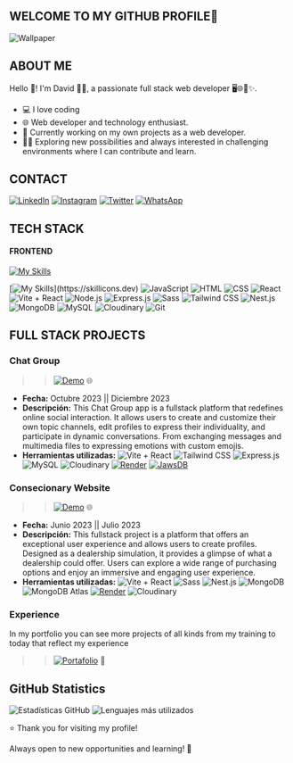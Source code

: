 ## WELCOME TO MY GITHUB PROFILE👋
  ![Wallpaper](https://github.com/MarckWeb/concessionaire/blob/main/client/public/dvd.png)
  
## ABOUT ME
Hello 👋! I'm David 👨‍💻, a passionate full stack web developer 🖥️🌐🚀✨.
- 💻 I love coding
- 🌐 Web developer and technology enthusiast.
- 🚀 Currently working on my own projects as a web developer.
- 🧑‍💻 Exploring new possibilities and always interested in challenging environments where I can contribute and learn.

## CONTACT
[![LinkedIn](https://img.shields.io/badge/-LinkedIn-0A66C2?style=flat&logo=linkedin&logoColor=white)](https://www.linkedin.com/in/david-marca/)
[![Instagram](https://img.shields.io/badge/-Instagram-E4405F?style=flat&logo=instagram&logoColor=white)](https://www.instagram.com/)
[![Twitter](https://img.shields.io/badge/-Twitter-1DA1F2?style=flat&logo=twitter&logoColor=white)](https://twitter.com/)
[![WhatsApp](https://img.shields.io/badge/-WhatsApp-25D366?style=flat&logo=whatsapp&logoColor=white)](https://wa.me/)


## TECH STACK
#### FRONTEND
[![My Skills](https://skillicons.dev/icons?i=html,css,sass,tailwind,js,ts,react,redux,vite,md,wordpress)](https://skillicons.dev)

[![My Skills](https://skillicons.dev/icons?i=js,html,css,nodejs,express,nestjs,git,github,mysql,)](https://skillicons.dev)
![JavaScript](https://img.shields.io/badge/-JavaScript-F7DF1E?style=flat&logo=javascript&logoColor=black)
![HTML](https://img.shields.io/badge/-HTML5-E34F26?style=flat&logo=html5&logoColor=white)
![CSS](https://img.shields.io/badge/-CSS3-1572B6?style=flat&logo=css3)
![React](https://img.shields.io/badge/-React-61DAFB?style=flat&logo=react&logoColor=white)
![Vite + React](https://img.shields.io/badge/Vite-React-blue?style=flat&logo=vite&logoColor=white&labelColor=333)
![Node.js](https://img.shields.io/badge/-Node.js-339933?style=flat&logo=node.js&logoColor=white)
![Express.js](https://img.shields.io/badge/-Express.js-000000?style=flat&logo=express&logoColor=white)
![Sass](https://img.shields.io/badge/-Sass-CC6699?style=flat&logo=sass&logoColor=white)
![Tailwind CSS](https://img.shields.io/badge/-Tailwind%20CSS-38B2AC?style=flat&logo=tailwind-css&logoColor=white)
![Nest.js](https://img.shields.io/badge/-Nest.js-E0234E?style=flat&logo=nestjs&logoColor=white)
![MongoDB](https://img.shields.io/badge/-MongoDB-47A248?style=flat&logo=mongodb&logoColor=white)
![MySQL](https://img.shields.io/badge/-MySQL-4479A1?style=flat&logo=mysql&logoColor=white)
![Cloudinary](https://img.shields.io/badge/-Cloudinary-60D5F9?style=flat&logo=cloudinary&logoColor=white)
![Git](https://img.shields.io/badge/-Git-F05032?style=flat&logo=git&logoColor=white)

## FULL STACK PROJECTS 
### Chat Group
>> [![Demo](https://img.shields.io/badge/Demo-Live%20Demo-brightgreen?style=flat&logoColor=white)](https://front-gcdr.onrender.com/) 🌐
- **Fecha:** Octubre 2023 || Diciembre 2023
- **Descripción:** This Chat Group app is a fullstack platform that redefines online social interaction. It allows users to create and customize their own topic channels, edit profiles to express their individuality, and participate in dynamic conversations. From exchanging messages and multimedia files to expressing emotions with custom emojis.
- **Herramientas utilizadas:**
  ![Vite + React](https://img.shields.io/badge/Vite-React-blue?style=flat&logo=vite&logoColor=white&labelColor=333)
  ![Tailwind CSS](https://img.shields.io/badge/-Tailwind%20CSS-38B2AC?style=flat&logo=tailwind-css&logoColor=white)
  ![Express.js](https://img.shields.io/badge/-Express.js-000000?style=flat&logo=express&logoColor=white)
  ![MySQL](https://img.shields.io/badge/-MySQL-4479A1?style=flat&logo=mysql&logoColor=white)
  ![Cloudinary](https://img.shields.io/badge/-Cloudinary-60D5F9?style=flat&logo=cloudinary&logoColor=white)
  [![Render](https://img.shields.io/badge/Render-Deployed-brightgreen?style=flat&logo=render&logoColor=white)](https://render.com/)
  [![JawsDB](https://img.shields.io/badge/JawsDB-Cloud%20Database-9cf?style=flat&logo=mysql&logoColor=white)](https://www.jawsdb.com/)

### Consecionary Website 
>> [![Demo](https://img.shields.io/badge/Demo-Live%20Demo-brightgreen?style=flat&logoColor=white)](https://client-h3s3.onrender.com/) 🌐
- **Fecha:** Junio 2023 || Julio 2023
- **Descripción:** This fullstack project is a platform that offers an exceptional user experience and allows users to create profiles. Designed as a dealership simulation, it provides a glimpse of what a dealership could offer. Users can explore a wide range of purchasing options and enjoy an immersive and engaging user experience.
- **Herramientas utilizadas:**
  ![Vite + React](https://img.shields.io/badge/Vite-React-blue?style=flat&logo=vite&logoColor=white&labelColor=333)
  ![Sass](https://img.shields.io/badge/-Sass-CC6699?style=flat&logo=sass&logoColor=white)
  ![Nest.js](https://img.shields.io/badge/-Nest.js-E0234E?style=flat&logo=nestjs&logoColor=white)
  ![MongoDB](https://img.shields.io/badge/-MongoDB-47A248?style=flat&logo=mongodb&logoColor=white)
  ![MongoDB Atlas](https://img.shields.io/badge/MongoDB%20Atlas-Database-brightgreen?style=flat&logo=mongodb&logoColor=white)
  [![Render](https://img.shields.io/badge/Render-Deployed-brightgreen?style=flat&logo=render&logoColor=white)](https://render.com/)
  ![Cloudinary](https://img.shields.io/badge/-Cloudinary-60D5F9?style=flat&logo=cloudinary&logoColor=white)

### Experience
In my portfolio you can see more projects of all kinds from my training to today that reflect my experience
 >> [![Portafolio](https://img.shields.io/badge/Portafolio-My%20Portfolio-brightgreen?style=flat&logo=portfolio&logoColor=white)](https://david-cics.onrender.com/) 📂

## GitHub Statistics
![Estadísticas GitHub](https://github-readme-stats.vercel.app/api?username=MarckWeb&show_icons=true&count_private=true&hide=prs,issues,contribs&theme=radical)
![Lenguajes más utilizados](https://github-readme-stats.vercel.app/api/top-langs/?username=MarckWeb&layout=compact&theme=radical)

⭐️ Thank you for visiting my profile!

Always open to new opportunities and learning! 🚀
